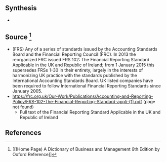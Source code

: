 ## Synthesis
- 
## Source [^1]
- (FRS) Any of a series of standards issued by the Accounting Standards Board and the Financial Reporting Council (FRC). In 2013 the reorganized FRC issued FRS 102: The Financial Reporting Standard Applicable in the UK and Republic of Ireland; from 1 January 2015 this supersedes FRSs 1-30 in their entirety, largely in the interests of harmonizing UK practice with the standards published by the International Accounting Standards Board. UK listed companies have been required to follow International Financial Reporting Standards since January 2005.
- https://frc.org.uk/Our-Work/Publications/Accounting-and-Reporting-Policy/FRS-102-The-Financial-Reporting-Standard-appli-(1).pdf (page not found)
	- Full text of the Financial Reporting Standard Applicable in the UK and Republic of Ireland
## References

[^1]: [[(Home Page) A Dictionary of Business and Management 6th Edition by Oxford Reference]]